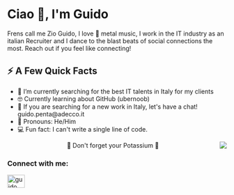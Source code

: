<h1>Ciao 👋, I'm Guido</h1>
Frens call me Zio Guido, I love 🤘 metal music, I work in the IT industry as an italian Recruiter and I dance to the blast beats of social connections the most. Reach out if you feel like connecting!





  <h2> ⚡️ A Few Quick Facts</h2>

<ul align="left">
<li>🔭 I’m currently searching for the best IT talents in Italy for my clients</li>

<li>🤓 Currently learning about GitHub (ubernoob)</li>

<li>💬 If you are searching for a new work in Italy, let's have a chat! guido.penta@adecco.it</li>

<li>🌈 Pronouns: He/Him</li>

<li>💻 Fun fact: I can't write a single line of code.</li>
  
  </ul>

<img align="right" src="https://media1.giphy.com/media/13HgwGsXF0aiGY/giphy.gif" />
  

  <p align="center">🍌 Don't forget your Potassium 🍌</p>

<h3 align="left">Connect with me:</h3>
<p align="left">
<a href="https://linkedin.com/in/guido-penta/" target="blank"><img align="center" src="https://raw.githubusercontent.com/rahuldkjain/github-profile-readme-generator/master/src/images/icons/Social/linked-in-alt.svg" alt="guido penta" height="30" width="40" /></a>
